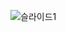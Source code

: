 ![슬라이드1](https://github.com/seonghooony/KovihouseVR-iOS-Screenshot/assets/91402556/ead9af92-379f-42b5-85fb-be869e938b68)
